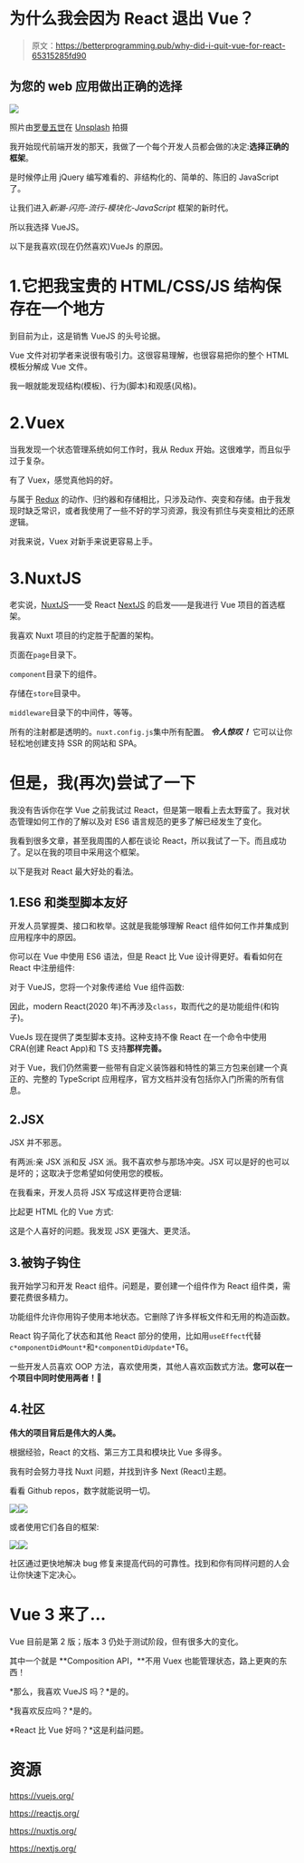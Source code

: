 # 为什么我会因为 React 退出 Vue？

> 原文：<https://betterprogramming.pub/why-did-i-quit-vue-for-react-65315285fd90>

## 为您的 web 应用做出正确的选择

![](img/19ee98e5dc2610425051499c81c490ee.png)

照片由[罗曼五世](https://unsplash.com/@lebrvn?utm_source=unsplash&utm_medium=referral&utm_content=creditCopyText)在 [Unsplash](https://unsplash.com/s/photos/quit?utm_source=unsplash&utm_medium=referral&utm_content=creditCopyText) 拍摄

我开始现代前端开发的那天，我做了一个每个开发人员都会做的决定:**选择正确的框架**。

是时候停止用 jQuery 编写难看的、非结构化的、简单的、陈旧的 JavaScript 了。

让我们进入*新潮-闪亮-流行-模块化-JavaScript* 框架的新时代。

所以我选择 VueJS。

以下是我喜欢(现在仍然喜欢)VueJs 的原因。

# 1.它把我宝贵的 HTML/CSS/JS 结构保存在一个地方

到目前为止，这是销售 VueJS 的头号论据。

Vue 文件对初学者来说很有吸引力。这很容易理解，也很容易把你的整个 HTML 模板分解成 Vue 文件。

我一眼就能发现结构(模板)、行为(脚本)和观感(风格)。

# 2.Vuex

当我发现一个状态管理系统如何工作时，我从 Redux 开始。这很难学，而且似乎过于复杂。

有了 Vuex，感觉真他妈的好。

与属于 [Redux](https://redux.js.org/) 的动作、归约器和存储相比，只涉及动作、突变和存储。由于我发现时缺乏常识，或者我使用了一些不好的学习资源，我没有抓住与突变相比的还原逻辑。

对我来说，Vuex 对新手来说更容易上手。

# 3.NuxtJS

老实说，[NuxtJS](https://nuxtjs.org/)——受 React [NextJS](https://nextjs.org/) 的启发——是我进行 Vue 项目的首选框架。

我喜欢 Nuxt 项目的约定胜于配置的架构。

页面在`page`目录下。

`component`目录下的组件。

存储在`store`目录中。

`middleware`目录下的中间件，等等。

所有的注射都是透明的。`nuxt.config.js`集中所有配置。 ***令人惊叹！*** 它可以让你轻松地创建支持 SSR 的网站和 SPA。

# 但是，我(再次)尝试了一下

我没有告诉你在学 Vue 之前我试过 React，但是第一眼看上去太野蛮了。我对状态管理如何工作的了解以及对 ES6 语言规范的更多了解已经发生了变化。

我看到很多文章，甚至我周围的人都在谈论 React，所以我试了一下。而且成功了。足以在我的项目中采用这个框架。

以下是我对 React 最大好处的看法。

## 1.ES6 和类型脚本友好

开发人员掌握类、接口和枚举。这就是我能够理解 React 组件如何工作并集成到应用程序中的原因。

你可以在 Vue 中使用 ES6 语法，但是 React 比 Vue 设计得更好。看看如何在 React 中注册组件:

对于 VueJS，您将一个对象传递给 Vue 组件函数:

因此，modern React(2020 年)不再涉及`class`，取而代之的是功能组件(和钩子)。

VueJs 现在提供了类型脚本支持。这种支持不像 React 在一个命令中使用 CRA(创建 React App)和 TS 支持**那样完善。**

对于 Vue，我们仍然需要一些带有自定义装饰器和特性的第三方包来创建一个真正的、完整的 TypeScript 应用程序，官方文档并没有包括你入门所需的所有信息。

## 2.JSX

JSX 并不邪恶。

有两派:亲 JSX 派和反 JSX 派。我不喜欢参与那场冲突。JSX 可以是好的也可以是坏的；这取决于您希望如何使用您的模板。

在我看来，开发人员将 JSX 写成这样更符合逻辑:

比起更 HTML 化的 Vue 方式:

这是个人喜好的问题。我发现 JSX 更强大、更灵活。

## 3.被钩子钩住

我开始学习和开发 React 组件。问题是，要创建一个组件作为 React 组件类，需要花费很多精力。

功能组件允许你用钩子使用本地状态。它删除了许多样板文件和无用的构造函数。

React 钩子简化了状态和其他 React 部分的使用，比如用`useEffect`代替`c*omponentDidMount*`和`*componentDidUpdate*`T6。

一些开发人员喜欢 OOP 方法，喜欢使用类，其他人喜欢函数式方法。**您可以在一个项目中同时使用两者！**🤙

## 4.社区

**伟大的项目背后是伟大的人类。**

根据经验，React 的文档、第三方工具和模块比 Vue 多得多。

我有时会努力寻找 Nuxt 问题，并找到许多 Next (React)主题。

看看 Github repos，数字就能说明一切。

![](img/0102f41eddd29a54a2586e23e6f05604.png)![](img/2745766f1ad8112050c960752b5ef2a3.png)

或者使用它们各自的框架:

![](img/be9e7a544bb9369a628f08177288f36a.png)![](img/6a2f05297cacad74dc3ebf56ef27354f.png)

社区通过更快地解决 bug 修复来提高代码的可靠性。找到和你有同样问题的人会让你快速下定决心。

# Vue 3 来了…

Vue 目前是第 2 版；版本 3 仍处于测试阶段，但有很多大的变化。

其中一个就是 **Composition API，**不用 Vuex 也能管理状态，路上更爽的东西！

*那么，我喜欢 VueJS 吗？*是的。

*我喜欢反应吗？*是的。

*React 比 Vue 好吗？*这是利益问题。

# 资源

https://vuejs.org/

https://reactjs.org/

https://nuxtjs.org/

https://nextjs.org/